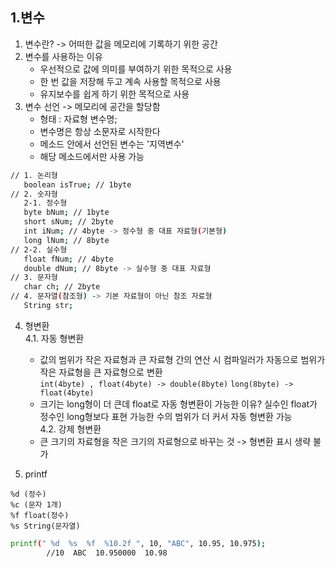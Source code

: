 ## 1.변수
1. 변수란? -> 어떠한 값을 메모리에 기록하기 위한 공간
2. 변수를 사용하는 이유
   - 우선적으로 값에 의미를 부여하기 위한 목적으로 사용
   - 한 번 값을 저장해 두고 계속 사용할 목적으로 사용
   - 유지보수를 쉽게 하기 위한 목적으로 사용
3. 변수 선언 -> 메모리에 공간을 할당함
   - 형태 : 자료형 변수명;
   - 변수명은 항상 소문자로 시작한다
   - 메소드 안에서 선언된 변수는 '지역변수'
   - 해당 메소드에서만 사용 가능
```sh
// 1. 논리형
   boolean isTrue; // 1byte
// 2. 숫자형
   2-1. 정수형
   byte bNum; // 1byte
   short sNum; // 2byte
   int iNum; // 4byte -> 정수형 중 대표 자료형(기본형)
   long lNum; // 8byte		
// 2-2. 실수형
   float fNum; // 4byte
   double dNum; // 8byte -> 실수형 중 대표 자료형
// 3. 문자형
   char ch; // 2byte		
// 4. 문자열(참조형) -> 기본 자료형이 아닌 참조 자료형
   String str;
```

4. 형변환<br>
   4.1. 자동 형변환
      - 값의 범위가 작은 자료형과 큰 자료형 간의 연산 시 컴파일러가 자동으로 범위가 작은 자료형을 큰 자료형으로 변환<br>
      `int(4byte) , float(4byte) -> double(8byte)`
      `long(8byte) -> float(4byte)`
      - 크기는 long형이 더 큰데 float로 자동 형변환이 가능한 이유? 실수인 float가 정수인 long형보다 표현 가능한 수의 범위가 더 커서 자동 형변환 가능<br>
   4.2. 강제 형변환
      - 큰 크기의 자료형을 작은 크기의 자료형으로 바꾸는 것 -> 형변환 표시 생략 불가

5. printf
```
%d (정수)
%c (문자 1개)
%f float(정수)
%s String(문자열)
```
```sh
printf(" %d  %s  %f  %10.2f ", 10, "ABC", 10.95, 10.975);
        //10  ABC  10.950000  10.98
```
